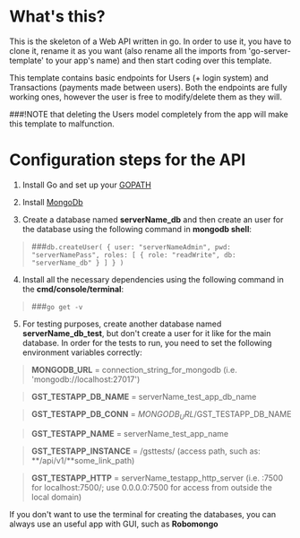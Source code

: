 # What's this?

This is the skeleton of a Web API written in go. In order to use it, you have to clone it, rename it as you want (also rename all the imports from 'go-server-template' to your app's name) and then start coding over this template.

This template contains basic endpoints for Users (+ login system) and Transactions (payments made between users). Both the endpoints are fully working ones, however the user is free to modify/delete them as they will. 

###!NOTE that deleting the Users model completely from the app will make this template to malfunction.

# Configuration steps for the API

1. Install Go and set up your [GOPATH](http://golang.org/doc/code.html#GOPATH)

2. Install [MongoDb](https://scotch.io/tutorials/an-introduction-to-mongodb#installation-and-running-mongodb)

3. Create a database named __serverName_db__ and then create an user for the database using the following command in **mongodb shell**:
>###`db.createUser( { user: "serverNameAdmin", pwd: "serverNamePass", roles: [ { role: "readWrite", db: "serverName_db" } ] } )`

4. Install all the necessary dependencies using the following command in the **cmd/console/terminal**:
>###`go get -v`

5. For testing purposes, create another database named __serverName_db_test__, but don't create a user for it like for the main database.
In order for the tests to run, you need to set the following environment variables correctly:

> **MONGODB_URL** = connection_string_for_mongodb (i.e. 'mongodb://localhost:27017')

> **GST_TESTAPP_DB_NAME** = serverName_test_app_db_name

> **GST_TESTAPP_DB_CONN** = $MONGODB_URL/$GST_TESTAPP_DB_NAME

> **GST_TESTAPP_NAME** = serverName_test_app_name

> **GST_TESTAPP_INSTANCE** = /gsttests/ (access path, such as: **/api/v1/**some_link_path)

> **GST_TESTAPP_HTTP** = serverName_testapp_http_server (i.e. :7500 for localhost:7500/; use 0.0.0.0:7500 for access from outside the local domain)

If you don't want to use the terminal for creating the databases, you can always use an useful app with GUI, such as **Robomongo**